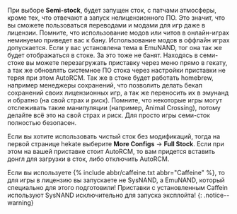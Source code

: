 При выборе **Semi-stock**, будет запущен сток, с патчами атмосферы, кроме тех, что отвечают а запуск нелицензионного ПО. Это значит, что вы сможете пользоваться переводами и модами для игр даже в лицензии. Помните, что использование модов или читов в онлайн-играх неминуемо приведет вас к бану. Использование модов в оффлайн играх допускается. Если у вас установлена тема в EmuNAND, тог она так же будет отображаться в стоке. За это тоже не банят. Находясь в семи-стоке вы можете перезагружать приставку через меню прямо в гекату, а так же обновлять системное ПО стока через настройки приставки не теряя при этом AutoRCM. Так же в стоке будет работать homebrew, например менеджеры сохранений, что позволить делать бекап сохранений своих лицензионных игр, а так же переносить их в эмунанд и обратно (на свой страх и риск). Помните, что некоторые игры могут отслеживать такие манипуляции (например, Animal Crossing), потому делайте всё это на свой страх и риск. Для просто игры семи-сток полностью безопасен.

Если вы хотите использовать чистый сток без модификаций, тогда на первой странице hekate выберите **More Configs** -> **Full Stock**. Если при этом на вашей приставке стоит AutoRCM, то вам придется вставить донгл для загрузки в сток, либо отключить AutoRCM.

Если вы используете {% include abbr/caffeine.txt abbr="Caffeine" %}, то для игры в лицензию вы запускаете не SysNAND, а EmuNAND, который специально для этого подготовили! Приставки с установленным Caffein используют SysNAND исключительно для запуска эксплойта!
{: .notice--warning}